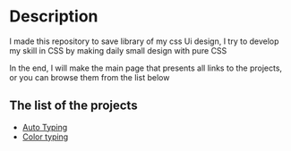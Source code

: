 # Description 

I made this repository to save library of my css Ui design, I try to develop my skill in CSS by making daily small design with pure CSS 

In the end, I will make the main page that presents all links to the projects, or you can browse them from the list below 

## The list of the projects

- [Auto Typing](.)
- [Color typing]()
